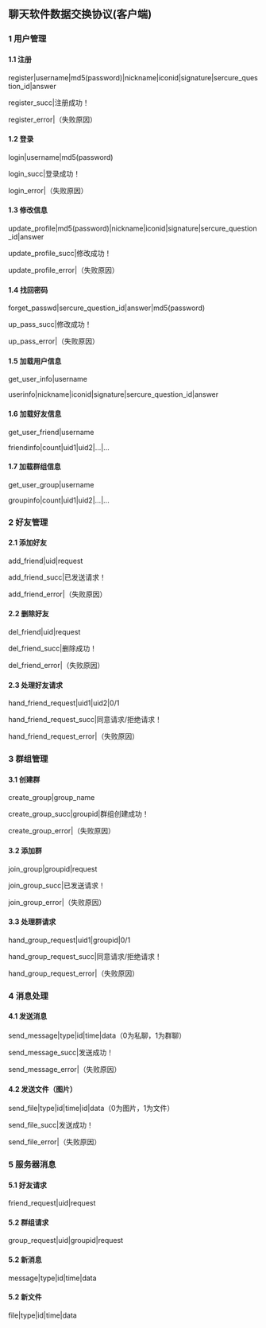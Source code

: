 ## 聊天软件数据交换协议(客户端)

### 1 用户管理

#### 1.1 注册

register|username|md5(password)|nickname|iconid|signature|sercure_question_id|answer

register_succ|注册成功！

register_error|（失败原因）

#### 1.2 登录

login|username|md5(password)

login_succ|登录成功！

login_error|（失败原因）

#### 1.3 修改信息

update_profile|md5(password)|nickname|iconid|signature|sercure_question_id|answer

update_profile_succ|修改成功！

update_profile_error|（失败原因）

#### 1.4 找回密码

forget_passwd|sercure_question_id|answer|md5(password)

up_pass_succ|修改成功！

up_pass_error|（失败原因）

#### 1.5 加载用户信息

get_user_info|username

userinfo|nickname|iconid|signature|sercure_question_id|answer

#### 1.6 加载好友信息

get_user_friend|username

friendinfo|count|uid1|uid2|...|...

#### 1.7 加载群组信息

get_user_group|username

groupinfo|count|uid1|uid2|...|...

### 2 好友管理

#### 2.1 添加好友

add_friend|uid|request

add_friend_succ|已发送请求！

add_friend_error|（失败原因）

#### 2.2 删除好友

del_friend|uid|request

del_friend_succ|删除成功！

del_friend_error|（失败原因）

#### 2.3 处理好友请求

hand_friend_request|uid1|uid2|0/1

hand_friend_request_succ|同意请求/拒绝请求！

hand_friend_request_error|（失败原因）

### 3 群组管理

#### 3.1 创建群

create_group|group_name

create_group_succ|groupid|群组创建成功！

create_group_error|（失败原因）

#### 3.2 添加群

join_group|groupid|request

join_group_succ|已发送请求！

join_group_error|（失败原因）

#### 3.3 处理群请求

hand_group_request|uid1|groupid|0/1

hand_group_request_succ|同意请求/拒绝请求！

hand_group_request_error|（失败原因）

### 4 消息处理

#### 4.1 发送消息

send_message|type|id|time|data（0为私聊，1为群聊）

send_message_succ|发送成功！

send_message_error|（失败原因）

#### 4.2 发送文件（图片）

send_file|type|id|time|id|data（0为图片，1为文件）

send_file_succ|发送成功！

send_file_error|（失败原因）

### 5 服务器消息

#### 5.1 好友请求

friend_request|uid|request

#### 5.2 群组请求

group_request|uid|groupid|request

#### 5.2 新消息

message|type|id|time|data

#### 5.2 新文件

file|type|id|time|data